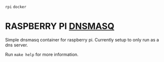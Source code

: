 `rpi` `docker`

RASPBERRY PI [DNSMASQ](http://www.thekelleys.org.uk/dnsmasq/doc.html)
================================================================
Simple dnsmasq container for raspberry pi. Currently setup to only
run as a dns server.

Run `make help` for more information.
